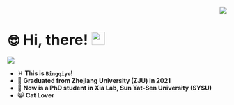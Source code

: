 <p align="right">
<a title="github" target="_blank" href="https://github.com/Bingqiye"><img src="https://img.shields.io/badge/dynamic/json?label=GitHub&suffix=%20followers&query=%24.data.totalSubs&url=https%3A%2F%2Fapi.spencerwoo.com%2Fsubstats%2F%3Fsource%3Dgithub%26queryKey%3DBingqiye&labelColor=282c34&color=353940&logo=github&longCache=true" ></a>
</p>  

# :sunglasses: <big> Hi, there! </big> <img src="https://raw.githubusercontent.com/MartinHeinz/MartinHeinz/master/wave.gif" width="30px">  
![](https://komarev.com/ghpvc/?username=Bingqiye)
* :pisces: **This is `Bingqiye`!**   
* :gift_heart: **Graduated from Zhejiang University (ZJU) in 2021**  
* :school: **Now is a PhD student in Xia Lab, Sun Yat-Sen University (SYSU)** 
* :smile_cat: **Cat Lover**  


